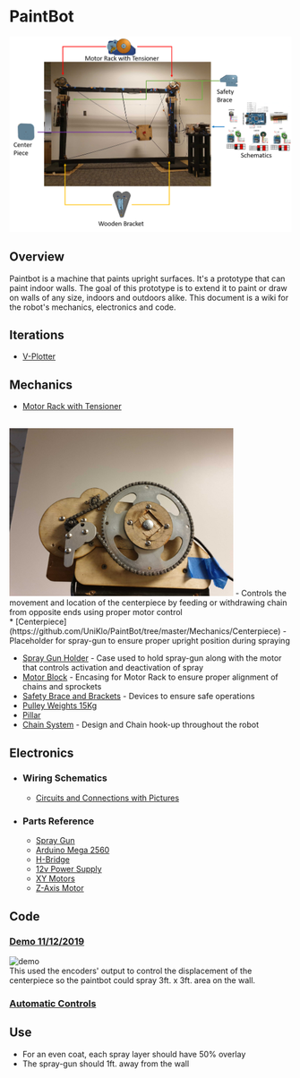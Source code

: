 # PaintBot
<!-- <img src="https://imgur.com/fasSOo4.jpg" width="700"> -->
![Paint Bot Image](https://github.com/UniKlo/PaintBot/blob/master/img_gif/Paintbot1.png)

## Overview
Paintbot is a machine that paints upright surfaces. It's a prototype that can paint indoor walls. The goal of this prototype is to extend it to paint or draw on walls of any size, indoors and outdoors alike. This document is a wiki for the robot's mechanics, electronics and code.

## Iterations
  * [V-Plotter](https://github.com/UniKlo/PaintBot/tree/master/Iterations/V-Plotter)
  
## Mechanics
  * [Motor Rack with Tensioner](https://github.com/UniKlo/PaintBot/tree/master/Mechanics/MotorRack)
  <br/>
    <img src="https://github.com/UniKlo/PaintBot/blob/master/img_gif/motor%20rack%20with%20tensioner.jpg" height="300px" width="400px"/>
  - Controls the movement and location of the centerpiece by feeding or withdrawing chain from opposite ends using proper motor control<br/>
  * [Centerpiece](https://github.com/UniKlo/PaintBot/tree/master/Mechanics/Centerpiece)
  - Placeholder for spray-gun to ensure proper upright position during spraying
  
  * [Spray Gun Holder](https://github.com/UniKlo/PaintBot/tree/master/Mechanics/SprayGunHolder) - Case used to hold spray-gun along with the motor that controls activation and deactivation of spray
  * [Motor Block](https://github.com/UniKlo/PaintBot/tree/master/Mechanics/MotorBlock) - Encasing for Motor Rack to ensure proper alignment of chains and sprockets
  * [Safety Brace and Brackets](https://github.com/UniKlo/PaintBot/tree/master/Mechanics/PulleySystem) - Devices to ensure safe operations
  * [Pulley Weights 15Kg](https://github.com/UniKlo/PaintBot/tree/master/Mechanics/PulleyWeights)
  * [Pillar](https://github.com/UniKlo/PaintBot/tree/master/Mechanics/Pillar)
  * [Chain System](https://github.com/UniKlo/PaintBot/tree/master/Mechanics/ChainSystem) - Design and Chain hook-up throughout the robot


## Electronics
  - ### Wiring Schematics
    * [Circuits and Connections with Pictures](https://github.com/UniKlo/PaintBot/tree/master/Electronics/Wiring)
  
  - ###  Parts Reference
    * [Spray Gun](https://www.amazon.com/Graco-257025-Project-Painter-Sprayer/dp/B004Z2090U/ref=asc_df_B004Z2090U/?tag=hyprod-20&linkCode=df0&hvadid=198077767340&hvpos=1o2&hvnetw=g&hvrand=15997159825197345473&hvpone=&hvptwo=&hvqmt=&hvdev=c&hvdvcmdl=&hvlocint=&hvlocphy=9032020&hvtargid=pla-373698499647&psc=1)
    * [Arduino Mega 2560](https://store.arduino.cc/usa/mega-2560-r3)
    * [H-Bridge](https://www.amazon.com/HiLetgo-BTS7960-Driver-Arduino-Current/dp/B00WSN98DC)
    * [12v Power Supply](https://www.amazon.com/MENZO-Universal-Regulated-Switching-Computer/dp/B06VWV5YCH)
    * [XY Motors](https://electricscooterparts.com/motors-my6812.html)
    * [Z-Axis Motor](https://www.makermadecnc.com/product/z-axis-replacement-motor/)

## Code
### [Demo 11/12/2019](https://github.com/UniKlo/PaintBot/tree/master/DEMO_code) <br/>
![demo](https://github.com/UniKlo/PaintBot/blob/master/img_gif/demo.gif)<br/>
This used the encoders' output to control the displacement of the centerpiece so the paintbot could spray 3ft. x 3ft. area on the wall.

### [Automatic Controls](https://github.com/UniKlo/PaintBot/tree/master/Automatic_Controls)

## Use
 * For an even coat, each spray layer should have 50% overlay
 * The spray-gun should 1ft. away from the wall
